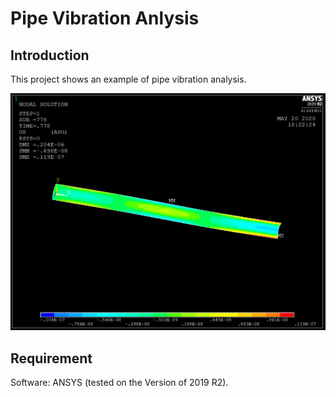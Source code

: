 # Pipe Vibration Anlysis
## Introduction
This project shows an example of pipe vibration analysis.

![CaptureANSYS02.PNG](https://github.com/HugoNip/PipeVibrationAnlysis/blob/master/Results/CaptureANSYS02.PNG)

## Requirement
Software: ANSYS (tested on the Version of 2019 R2).
